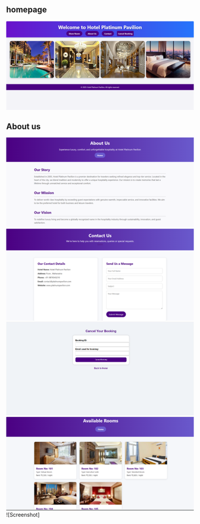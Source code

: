 ## homepage
![Screenshot](https://github.com/mansi-priya/codeAlpha_HotelReservationSystems/blob/main/screenshots/Screenshot%20(218).png)
## About us
![Screenshot](https://github.com/mansi-priya/codeAlpha_HotelReservationSystems/blob/main/screenshots/Screenshot%20(219).png)
![screenshot](https://github.com/mansi-priya/codeAlpha_HotelReservationSystems/blob/main/screenshots/Screenshot%20(220).png)
![Screenshot](https://github.com/mansi-priya/codeAlpha_HotelReservationSystems/blob/main/screenshots/Screenshot%20(221).png)
![Screenshot](https://github.com/mansi-priya/codeAlpha_HotelReservationSystems/blob/main/screenshots/Screenshot%20(222).png)
![Screenshot]
